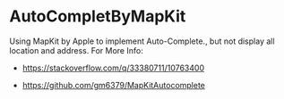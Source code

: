 # AutoCompletByMapKit

Using MapKit by Apple to implement Auto-Complete., but not display all location and address. For More Info:

* https://stackoverflow.com/q/33380711/10763400

* https://github.com/gm6379/MapKitAutocomplete
